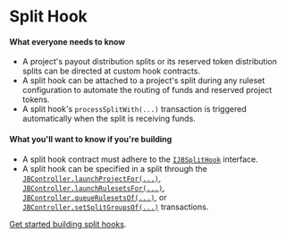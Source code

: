 # Split Hook

#### What everyone needs to know

* A project's payout distribution splits or its reserved token distribution splits can be directed at custom hook contracts.
* A split hook can be attached to a project's split during any ruleset configuration to automate the routing of funds and reserved project tokens.
* A split hook's `processSplitWith(...)` transaction is triggered automatically when the split is receiving funds.

#### What you'll want to know if you're building

* A split hook contract must adhere to the [`IJBSplitHook`](/docs/v4/api/core/interfaces/IJBSplitHook.sol/interface.IJBSplitHook.md) interface.
* A split hook can be specified in a split through the [`JBController.launchProjectFor(...)`](/docs/v4/api/core/JBController.sol/contract.JBController.md#launchprojectfor), [`JBController.launchRulesetsFor(...)`](/docs/v4/api/core/JBController.sol/contract.JBController.md#launchrulesetsfor), [`JBController.queueRulesetsOf(...)`](/docs/v4/api/core/JBController.sol/contract.JBController.md#queuerulesetsof), or [`JBController.setSplitGroupsOf(...)`](/docs/v4/api/core/JBController.sol/contract.JBController.md#setsplitGroupsof) transactions.

[Get started building split hooks](/docs/v4/build/hooks/split-hook.md).

